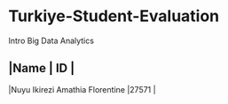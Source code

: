 # Turkiye-Student-Evaluation
Intro Big Data Analytics 

|Name                             | ID   |
------------------------------------------
|Nuyu Ikirezi Amathia Florentine  |27571 |


